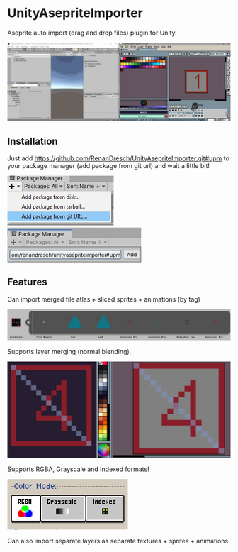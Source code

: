 # UnityAsepriteImporter
Aseprite auto import (drag and drop files) plugin for Unity.

![example gif](https://raw.githubusercontent.com/RenanDresch/UnityAsepriteImporter/master/Readme/asepriteImporter.gif)

## Installation
Just add https://github.com/RenanDresch/UnityAsepriteImporter.git#upm to your package manager (add package from git url) and wait a little bit!

![installation](https://raw.githubusercontent.com/RenanDresch/UnityAsepriteImporter/master/Readme/pm.jpg)
![installation](https://raw.githubusercontent.com/RenanDresch/UnityAsepriteImporter/master/Readme/pm2.jpg)

## Features

Can import merged file atlas + sliced sprites + animations (by tag)

![import example](https://raw.githubusercontent.com/RenanDresch/UnityAsepriteImporter/master/Readme/import.jpg)

Supports layer merging (normal blending).

![merge image](https://github.com/RenanDresch/UnityAsepriteImporter/blob/master/Readme/merge.jpg)

Supports RGBA, Grayscale and Indexed formats!

![depths](https://raw.githubusercontent.com/RenanDresch/UnityAsepriteImporter/master/Readme/depth.jpg)

Can also import separate layers as separate textures + sprites + animations
